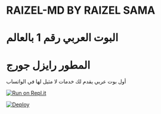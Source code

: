 # RAIZEL-MD BY RAIZEL SAMA
# البوت العربي رقم 1 بالعالم
# المطور رايزل جورج
أول بوت عربي يقدم لك خدمات لا مثيل لها في الواتساب

[![Run on Repl.it](https://repl.it/badge/github/quiec/whatsasena)](https://replit.com/@Raizelbot/RAIZEL-BOT-MD?v=)


[![Deploy](https://www.herokucdn.com/deploy/button.svg)](https://heroku.com/deploy?template=https://github.com/Raizel-2023/BOBIZ-MD?organization=Raizel-2023&organization=Raizel-2023)
